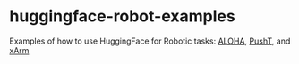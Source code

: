 # huggingface-robot-examples
Examples of how to use HuggingFace for Robotic tasks: [ALOHA](https://github.com/huggingface/gym-aloha), [PushT](https://github.com/huggingface/gym-pusht), and [xArm](https://github.com/huggingface/gym-xarm)
